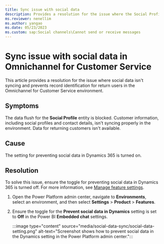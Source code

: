 ```yaml
---
title: Sync issue with social data
description: Provides a resolution for the issue where the Social Profile entity is blocked, and the social data isn't syncing in Omnichannel for Customer Service.
ms.reviewer: nenellim
ms.author: yangao
ms.date: 05/23/2023
ms.custom: sap:Social channels\Cannot send or receive messages
---
```

# Sync issue with social data in Omnichannel for Customer Service

This article provides a resolution for the issue where social data isn't syncing and prevents record identification for return users in the Omnichannel for Customer Service environment.

## Symptoms

The data flush for the **Social Profile** entity is blocked. Customer information, including social profiles and contact details, isn't syncing properly in the environment. Data for returning customers isn't available.

## Cause

The setting for preventing social data in Dynamics 365 is turned on.

## Resolution

To solve this issue, ensure the toggle for preventing social data in Dynamics 365 is turned off. For more information, see [Manage feature settings](/power-platform/admin/settings-features).

1. Open the Power Platform admin center, navigate to **Environments**, select an environment, and then select **Settings** > **Product** > **Features**.
1. Ensure the toggle for the **Prevent social data in Dynamics** setting is set to **Off** in the Power BI **Embedded chat** settings.

   :::image type="content" source="media/social-data-sync/social-data-setting.png" alt-text="Screenshot shows how to prevent social data in the Dynamics setting in the Power Platform admin center.":::
